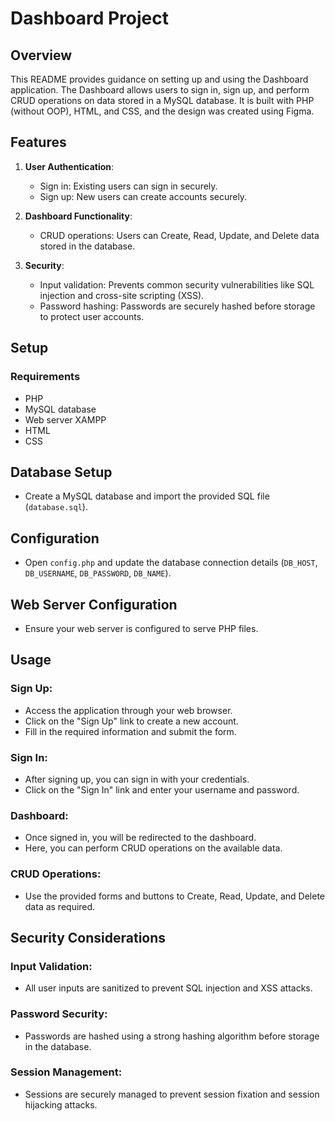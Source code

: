 # Dashboard Project

## Overview

This README provides guidance on setting up and using the Dashboard application. The Dashboard allows users to sign in, sign up, and perform CRUD operations on data stored in a MySQL database. It is built with PHP (without OOP), HTML, and CSS, and the design was created using Figma.

## Features

1. **User Authentication**:

   - Sign in: Existing users can sign in securely.
   - Sign up: New users can create accounts securely.

2. **Dashboard Functionality**:

   - CRUD operations: Users can Create, Read, Update, and Delete data stored in the database.

3. **Security**:
   - Input validation: Prevents common security vulnerabilities like SQL injection and cross-site scripting (XSS).
   - Password hashing: Passwords are securely hashed before storage to protect user accounts.

## Setup

### Requirements

- PHP
- MySQL database
- Web server XAMPP
- HTML
- CSS

## Database Setup

- Create a MySQL database and import the provided SQL file (`database.sql`).

## Configuration

- Open `config.php` and update the database connection details (`DB_HOST`, `DB_USERNAME`, `DB_PASSWORD`, `DB_NAME`).

## Web Server Configuration

- Ensure your web server is configured to serve PHP files.

## Usage

### Sign Up:

- Access the application through your web browser.
- Click on the "Sign Up" link to create a new account.
- Fill in the required information and submit the form.

### Sign In:

- After signing up, you can sign in with your credentials.
- Click on the "Sign In" link and enter your username and password.

### Dashboard:

- Once signed in, you will be redirected to the dashboard.
- Here, you can perform CRUD operations on the available data.

### CRUD Operations:

- Use the provided forms and buttons to Create, Read, Update, and Delete data as required.

## Security Considerations

### Input Validation:

- All user inputs are sanitized to prevent SQL injection and XSS attacks.

### Password Security:

- Passwords are hashed using a strong hashing algorithm before storage in the database.

### Session Management:

- Sessions are securely managed to prevent session fixation and session hijacking attacks.
